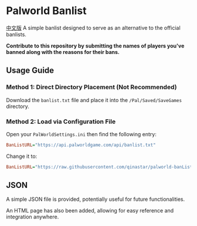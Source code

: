# Palworld Banlist

[中文版](README_zh-CN.md)
A simple banlist designed to serve as an alternative to the official banlists.

**Contribute to this repository by submitting the names of players you've banned along with the reasons for their bans.**

## Usage Guide

### Method 1: Direct Directory Placement (Not Recommended)

Download the `banlist.txt` file and place it into the `/Pal/Saved/SaveGames` directory.

### Method 2: Load via Configuration File

Open your `PalWorldSettings.ini` then find the following entry:

```ini
BanListURL="https://api.palworldgame.com/api/banlist.txt"
```

Change it to:

```ini
BanListURL="https://raw.githubusercontent.com/qinastar/palworld-banList/main/banlist.txt"
```

## JSON

A simple JSON file is provided, potentially useful for future functionalities.

An HTML page has also been added, allowing for easy reference and integration anywhere.
